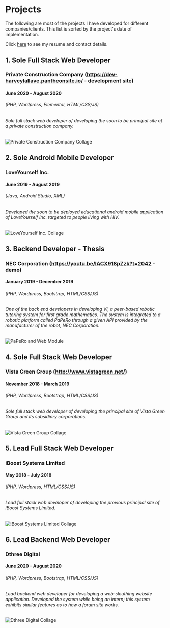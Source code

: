 # Projects

The following are most of the projects I have developed for different companies/clients. This list is sorted by the project's date of implementation.

Click [here](https://github.com/harveylallave/projects/blob/main/assets/Harvey%20Lallave%20-%20Resume.pdf) to see my resume and contact details.

## 1. Sole Full Stack Web Developer
### Private Construction Company (https://dev-harveylallave.pantheonsite.io/ - development site)
#### June 2020 - August 2020
###### (PHP, Wordpress, Elementor, HTML/CSS/JS)

###### Sole full stack web developer of developing the soon to be principal site of a private construction company.

![Private Construction Company Collage](https://github.com/harveylallave/projects/blob/main/assets/Construction%20Company/collage.jpg?raw=true)

## 2. Sole Android Mobile Developer
### LoveYourself Inc.
#### June 2019 - August 2019
###### (Java, Android Studio, XML)

###### Developed the soon to be deployed educational android mobile application of LoveYourself Inc. targeted to people living with HIV.

![LoveYourself Inc. Collage](https://github.com/harveylallave/projects/blob/main/assets/LoveYourself%20Inc/collage.jpg?raw=true)

## 3. Backend Developer - Thesis
### NEC Corporation (https://youtu.be/lACX918pZzk?t=2042 - demo)
#### January 2019 - December 2019
###### (PHP, Wordpress, Bootstrap, HTML/CSS/JS)

###### One of the back end developers in developing Vi, a peer-based robotic tutoring system for first grade mathematics. The system is integrated to a robotic platform called PaPeRo through a given API provided by the manufacturer of the robot, NEC Corporation.


![PaPeRo and Web Module](https://github.com/harveylallave/projects/blob/main/assets/PaPeRo%20NEC/PaPeRo%20and%20web%20module.png?raw=true)

## 4. Sole Full Stack Web Developer
### Vista Green Group (http://www.vistagreen.net/)
#### November 2018 - March 2019
###### (PHP, Wordpress, Bootstrap, HTML/CSS/JS)

###### Sole full stack web developer of developing the principal site of Vista Green Group and its subsidiary corporations.


![Vista Green Group Collage](https://github.com/harveylallave/projects/blob/main/assets/VistaGreen/collage.jpg?raw=true)

## 5. Lead Full Stack Web Developer
### iBoost Systems Limited 
#### May 2018 - July 2018
###### (PHP, Wordpress, HTML/CSS/JS)

###### Lead full stack web developer of developing the previous principal site of iBoost Systems Limited.


![iBoost Systems Limited Collage](https://github.com/harveylallave/projects/blob/main/assets/iBoost%20Site/collage.jpg?raw=true)


## 6. Lead Backend Web Developer
### Dthree Digital
#### June 2020 - August 2020
###### (PHP, Wordpress, Bootstrap, HTML/CSS/JS)

###### Lead backend web developer for developing a web-sleuthing website application. Developed the system while being an intern; this system exhibits similar features as to how a forum site works.

![Dthree Digital Collage](https://github.com/harveylallave/projects/blob/main/assets/Dthree/collage.jpg?raw=true)


